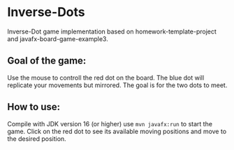 Inverse-Dots
=========================

Inverse-Dot game implementation based on homework-template-project and javafx-board-game-example3.

Goal of the game:
-----------------
Use the mouse to controll the red dot on the board. The blue dot will replicate your movements but mirrored. The goal is for the two dots to meet.

How to use:
-----------
Compile with JDK version 16 (or higher) use `mvn javafx:run` to start the game. Click on the red dot to see its available moving positions and move to the desired position.
